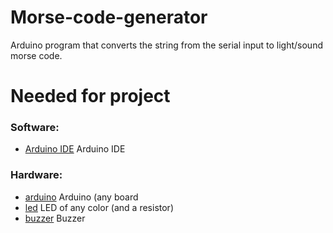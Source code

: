 # Morse-code-generator
Arduino program that converts the string from the serial input to light/sound morse code.

# Needed for project
### Software:
- [Arduino IDE] Arduino IDE

### Hardware:
- [arduino] Arduino (any board 
- [led] LED of any color (and a resistor)
- [buzzer] Buzzer

[arduino]: <https://www.arduino.cc/en/Main/Boards>
[Arduino IDE]: <https://www.arduino.cc/>
[led]: <https://www.superbrightleds.com/cat/through-hole/>
[buzzer]: <http://www.ebay.com/bhp/piezo-buzzer>
